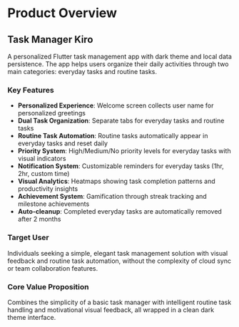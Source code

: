 # Product Overview

## Task Manager Kiro

A personalized Flutter task management app with dark theme and local data persistence. The app helps users organize their daily activities through two main categories: everyday tasks and routine tasks.

### Key Features

- **Personalized Experience**: Welcome screen collects user name for personalized greetings
- **Dual Task Organization**: Separate tabs for everyday tasks and routine tasks
- **Routine Task Automation**: Routine tasks automatically appear in everyday tasks and reset daily
- **Priority System**: High/Medium/No priority levels for everyday tasks with visual indicators
- **Notification System**: Customizable reminders for everyday tasks (1hr, 2hr, custom time)
- **Visual Analytics**: Heatmaps showing task completion patterns and productivity insights
- **Achievement System**: Gamification through streak tracking and milestone achievements
- **Auto-cleanup**: Completed everyday tasks are automatically removed after 2 months

### Target User

Individuals seeking a simple, elegant task management solution with visual feedback and routine task automation, without the complexity of cloud sync or team collaboration features.

### Core Value Proposition

Combines the simplicity of a basic task manager with intelligent routine task handling and motivational visual feedback, all wrapped in a clean dark theme interface.